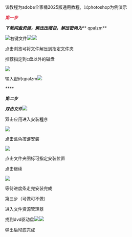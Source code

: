 该教程为adobe全家桶2025版通用教程，以photoshop为例演示

_**<font style="color:#DF2A3F;">第一步</font>**_

_**下载网盘资源，解压压缩包，解压密码为**_**   qpalzm**

![右键文件](https://cdn.nlark.com/yuque/0/2025/png/59024405/1754032520550-ea9aa08b-037b-41b1-abd4-425035066fc8.png)![](https://cdn.nlark.com/yuque/0/2025/png/59024405/1754032530262-93d29ef0-9b33-4638-87d0-7a5359016a2c.png)![](https://cdn.nlark.com/yuque/0/2025/png/59024405/1754032570946-a386df42-e0e2-4331-8b8b-d2604de92207.png)

点击浏览可将文件解压到指定文件夹

推荐指定到c盘以外的磁盘

![](https://cdn.nlark.com/yuque/0/2025/png/59024405/1754032676041-cf3a748e-e77f-40af-aa53-a40e76420368.png)

输入密码qpalzm![](https://cdn.nlark.com/yuque/0/2025/png/59024405/1754032709564-5246890a-9130-4e6e-8825-9bdc60adaeb9.png)

_****_

_**第二步**_

_**双击文件**_![](https://cdn.nlark.com/yuque/0/2025/png/59024405/1754032791680-1e3d035a-aa20-4282-b2d6-159518e9a872.png)

双击应用进入安装程序

![](https://cdn.nlark.com/yuque/0/2025/png/59024405/1754032838323-20bb8c54-4155-4a9a-a3e3-0d6d493e1e96.png)

点击蓝色按键安装

![](https://cdn.nlark.com/yuque/0/2025/png/59024405/1754032864794-95da949d-5063-45d2-9c96-e9800acff587.png)

点击文件夹图标可指定安装位置

点击继续

![](https://cdn.nlark.com/yuque/0/2025/png/59024405/1754032905152-b4ccacd7-fb0f-4998-87ad-9db05a45b6c3.png)

等待进度条走完安装完成

第三步（可做可不做）

进入文件资源管理器

找到dvd驱动盘![](https://cdn.nlark.com/yuque/0/2025/png/59024405/1754033022137-0bd630a6-bc49-44b4-814a-7fcb88b5ed5d.png)![](https://cdn.nlark.com/yuque/0/2025/png/59024405/1754033028446-609c6aa9-2882-461e-8719-a3b24e16a4eb.png)

弹出后彻底完成

